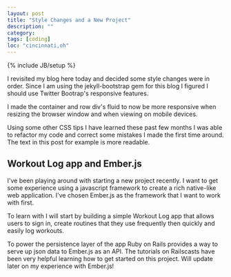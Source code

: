 ```yaml
---
layout: post
title: "Style Changes and a New Project"
description: ""
category: 
tags: [coding]
loc: "cincinnati,oh"
---
```

{% include JB/setup %}

I revisited my blog here today and decided some style changes were in order. Since I am using the jekyll-bootstrap gem for this blog I figured I should use Twitter Bootrap's responsive features. 

I made the container and row div's fluid to now be more responsive when resizing the browser window and when viewing on mobile devices. 

Using some other CSS tips I have learned these past few months I was able to refactor my code and correct some mistakes I made the first time around. The text in this post for example is more readable.


<h2>Workout Log app and Ember.js</h2>

I've been playing around with starting a new project recently. I want to get some experience using a javascript framework to create a rich native-like web application. I've chosen Ember.js as the framework that I want to work with first. 

To learn with I will start by building a simple Workout Log app that allows users to sign in, create routines that they use frequently then quickly and easily log workouts. 

To power the persistence layer of the app Ruby on Rails provides a way to serve up json data to Ember.js as an API. The tutorials on Railscasts have been very helpful learning how to get started on this project. Will update later on my experience with Ember.js!